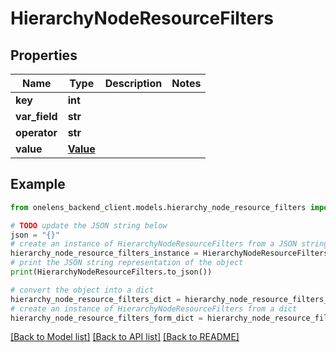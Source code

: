 # HierarchyNodeResourceFilters


## Properties

Name | Type | Description | Notes
------------ | ------------- | ------------- | -------------
**key** | **int** |  | 
**var_field** | **str** |  | 
**operator** | **str** |  | 
**value** | [**Value**](Value.md) |  | 

## Example

```python
from onelens_backend_client.models.hierarchy_node_resource_filters import HierarchyNodeResourceFilters

# TODO update the JSON string below
json = "{}"
# create an instance of HierarchyNodeResourceFilters from a JSON string
hierarchy_node_resource_filters_instance = HierarchyNodeResourceFilters.from_json(json)
# print the JSON string representation of the object
print(HierarchyNodeResourceFilters.to_json())

# convert the object into a dict
hierarchy_node_resource_filters_dict = hierarchy_node_resource_filters_instance.to_dict()
# create an instance of HierarchyNodeResourceFilters from a dict
hierarchy_node_resource_filters_form_dict = hierarchy_node_resource_filters.from_dict(hierarchy_node_resource_filters_dict)
```
[[Back to Model list]](../README.md#documentation-for-models) [[Back to API list]](../README.md#documentation-for-api-endpoints) [[Back to README]](../README.md)


